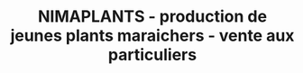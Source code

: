 ---
title: "NIMAPLANTS - production de jeunes plants maraichers - vente aux particuliers"
url: /caissargues/nimaplants-production-de-jeunes-plants-maraichers-vente-aux-particuliers/
shop: Hofladen
---